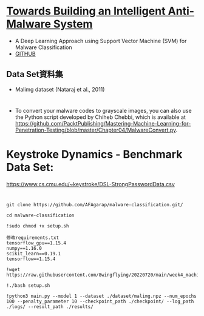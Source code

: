 # [Towards Building an Intelligent Anti-Malware System](https://arxiv.org/abs/1801.00318)
- A Deep Learning Approach using Support Vector Machine (SVM) for Malware Classification
- [GITHUB]()

## Data Set資料集
- Malimg dataset (Nataraj et al., 2011) 

#
- To convert your malware codes to grayscale images, you can also use the Python script developed by Chiheb Chebbi, which is available at https://github.com/PacktPublishing/Mastering-Machine-Learning-for-Penetration-Testing/blob/master/Chapter04/MalwareConvert.py.

# Keystroke Dynamics - Benchmark Data Set:
https://www.cs.cmu.edu/~keystroke/DSL-StrongPasswordData.csv


#
```
git clone https://github.com/AFAgarap/malware-classification.git/

cd malware-classification

!sudo chmod +x setup.sh

修改requirements.txt
tensorflow_gpu==1.15.4
numpy==1.16.0
scikit_learn==0.19.1
tensorflow==1.15.4

!wget https://raw.githubusercontent.com/8wingflying/20220720/main/week4_machineLearning/MLSecurity/requirements.txt

!./bash setup.sh
```

```
!python3 main.py --model 1 --dataset ./dataset/malimg.npz --num_epochs 100 --penalty_parameter 10 --checkpoint_path ./checkpoint/ --log_path ./logs/ --result_path ./results/
```
